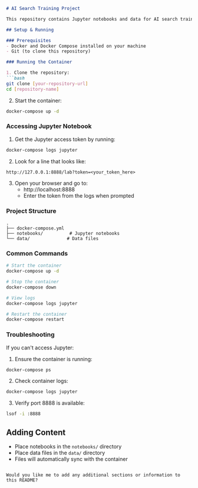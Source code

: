
```markdown
# AI Search Training Project

This repository contains Jupyter notebooks and data for AI search training.

## Setup & Running

### Prerequisites
- Docker and Docker Compose installed on your machine
- Git (to clone this repository)

### Running the Container

1. Clone the repository:
```bash
git clone [your-repository-url]
cd [repository-name]
```

2. Start the container:
```bash
docker-compose up -d
```

### Accessing Jupyter Notebook

1. Get the Jupyter access token by running:
```bash
docker-compose logs jupyter
```

2. Look for a line that looks like:
```
http://127.0.0.1:8888/lab?token=<your_token_here>
```

3. Open your browser and go to:
   - http://localhost:8888
   - Enter the token from the logs when prompted

### Project Structure
```
.
├── docker-compose.yml
├── notebooks/          # Jupyter notebooks
└── data/              # Data files
```

### Common Commands

```bash
# Start the container
docker-compose up -d

# Stop the container
docker-compose down

# View logs
docker-compose logs jupyter

# Restart the container
docker-compose restart
```

### Troubleshooting

If you can't access Jupyter:
1. Ensure the container is running:
```bash
docker-compose ps
```

2. Check container logs:
```bash
docker-compose logs jupyter
```

3. Verify port 8888 is available:
```bash
lsof -i :8888
```

## Adding Content

- Place notebooks in the `notebooks/` directory
- Place data files in the `data/` directory
- Files will automatically sync with the container
```

Would you like me to add any additional sections or information to this README?